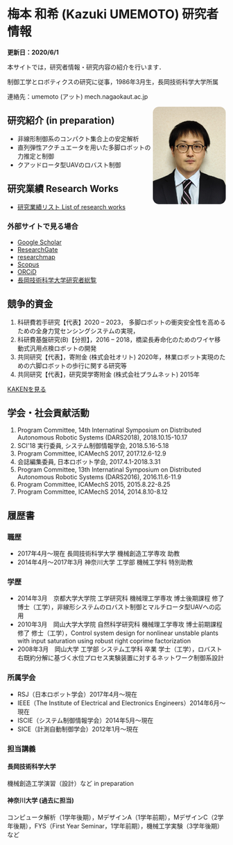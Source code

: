 # 梅本 和希 (Kazuki UMEMOTO) 研究者情報

**更新日：2020/6/1**

本サイトでは，研究者情報・研究内容の紹介を行います．

制御工学とロボティクスの研究に従事，1986年3月生，長岡技術科学大学所属

連絡先：umemoto (アット) mech.nagaokaut.ac.jp

<div style="float:right; width:fit-content;"><img src="./img/photo_ume.jpg" alt="顔写真" style="border-radius: 1em; width:12em;"></div>

## 研究紹介 (in preparation)

* 非線形制御系のコンパクト集合上の安定解析
* 直列弾性アクチュエータを用いた多脚ロボットの力推定と制御
* クアッドロータ型UAVのロバスト制御

## 研究業績 Research Works

* [研究業績リスト List of research works](./?id=researchworks)

### 外部サイトで見る場合

* [Google Scholar](https://scholar.google.com/citations?user=oc6Y-GEAAAAJ&hl=ja)
* [ResearchGate](https://www.researchgate.net/profile/Kazuki_Umemoto2)
* [researchmap](https://researchmap.jp/7000022302)
* [Scopus](https://www.scopus.com/authid/detail.uri?authorId=24538065500)
* [ORCiD](https://orcid.org/0000-0002-1148-4114)
* [長岡技術科学大学研究者総覧](https://souran.nagaokaut.ac.jp/view?l=ja&u=100000683)

## 競争的資金

1. 科研費若手研究【代表】2020 – 2023， 多脚ロボットの衝突安全性を高めるための全身力覚センシングシステムの実現，
1. 科研費基盤研究(B)【分担】，2016 – 2018，橋梁長寿命化のためのワイヤ移動式汎用点検ロボットの開発
1. 共同研究【代表】，寄附金 (株式会社オリト)	2020年，林業ロボット実現のための六脚ロボットの歩行に関する研究等
1. 共同研究【代表】，研究奨学寄附金 (株式会社プラムネット)	2015年

[KAKENを見る](https://nrid.nii.ac.jp/nrid/1000010734428/)

## 学会・社会貢献活動

1. Program Committee, 14th Internatinal Symposium on Distributed Autonomous Robotic Systems (DARS2018), 2018.10.15-10.17
1. SCI'18 実行委員, システム制御情報学会, 2018.5.16-5.18
1. Program Committee, ICAMechS 2017, 2017.12.6-12.9
1. 会誌編集委員, 日本ロボット学会, 2017.4.1-2018.3.31
1. Program Committee, 13th Internatinal Symposium on Distributed Autonomous Robotic Systems (DARS2016), 2016.11.6-11.9
1. Program Committee, ICAMechS 2015, 2015.8.22-8.25
1. Program Committee, ICAMechS 2014, 2014.8.10-8.12

## 履歴書

### 職歴

* 2017年4月〜現在 長岡技術科学大学 機械創造工学専攻 助教
* 2014年4月〜2017年3月 神奈川大学 工学部 機械工学科 特別助教

### 学歴

* 2014年3月　京都大学大学院 工学研究科 機械理工学専攻 博士後期課程 修了 博士（工学），非線形システムのロバスト制御とマルチロータ型UAVへの応用
* 2010年3月　岡山大学大学院 自然科学研究科 機械理工学専攻 博士前期課程 修了 修士（工学），Control system design for nonlinear unstable plants with input saturation using robust right coprime factorization
* 2008年3月　岡山大学 工学部 システム工学科 卒業 学士（工学），ロバスト右既約分解に基づく水位プロセス実験装置に対するネットワーク制御系設計

### 所属学会

* RSJ（日本ロボット学会）2017年4月〜現在
* IEEE（The Institute of Electrical and Electronics Engineers）2014年6月〜現在
* ISCIE（システム制御情報学会）2014年5月〜現在
* SICE（計測自動制御学会）2012年1月〜現在

### 担当講義

#### 長岡技術科学大学

機械創造工学演習（設計）など in preparation

#### 神奈川大学 (過去に担当)

コンピュータ解析（1学年後期），MデザインA（1学年前期），MデザインC（2学年後期），FYS（First Year Seminar，1学年前期），機械工学実験（3学年後期）など

